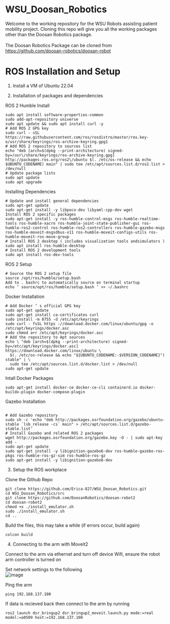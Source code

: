# WSU_Doosan_Robotics
Welcome to the working repository for the WSU Robots assisting patient mobility project. Cloning this repo will give you all the working packages other than the Doosan Robotics package.<br> <br>
The Doosan Robotics Package can be cloned from https://github.com/doosan-robotics/doosan-robot

# ROS Installation and Setup

1. Install a VM of Ubuntu 22.04

2. Installation of packages and dependencies

ROS 2 Humble Install
```
sudo apt install software-properties-common
sudo add-apt-repository universe
sudo apt update && sudo apt install curl -y
# Add ROS 2 GPG key
sudo curl - sSL https://raw.githubusercontent.com/ros/rosdistro/master/ros.key-o/usr/share/keyrings/ros-archive-keyring.gpg1
# Add ROS 2 repository to sources list
echo "deb [arch=$(dpkg --print-architecture) signed-by=/usr\/share/keyrings/ros-archive-keyring.gpg] http://packages.ros.org/ros2\/ubuntu $(. /etc/os-release && echo $UBUNTU_CODENAME) main" | sudo tee /etc/apt/sources.list.d/ros2.list > /dev/null
# Update package lists
sudo apt update
sudo apt upgrade
```
Installing Dependencies
```
# Update and install general dependencies
sudo apt-get update
sudo apt-get install -y libpoco-dev libyaml-cpp-dev wget
Install ROS 2 specific packages
sudo apt-get install -y ros-humble-control-msgs ros-humble-realtime-tools ros-humble-xacro ros-humble-joint-state-publisher-gui ros-humble-ros2-control ros-humble-ros2-controllers ros-humble-gazebo-msgs ros-humble-moveit-msgsdbus-x11 ros-humble-moveit-configs-utils ros-humble-moveit-ros-move-group
# Install ROS 2 desktop ( includes visualization tools andsimulators )
sudo apt install ros-humble-desktop
# Install ROS 2 development tools
sudo apt install ros-dev-tools
```
ROS 2 Setup
```
# Source the ROS 2 setup file
source /opt/ros/humble/setup.bash
Add to . bashrc to automatically source on terminal startup
echo ’ source/opt/ros/humble/setup.bash ’ >> ~/.bashrc
```
Docker Installation
```
# Add Docker ’ s official GPG key
sudo apt-get update
sudo apt-get install ca-certificates curl
sudo install -m 0755 -d /etc/apt/keyrings
sudo curl - fsSL https ://download.docker.com/linux/ubuntu/gpg -o /etc/apt/keyrings/docker.asc
sudo chmod a+r /etc/apt/keyrings/docker.asc
# Add the repository to Apt sources
echo \ "deb [arch=$(dpkg --print-architecture) signed-by=/etc/apt/keyrings/docker.asc] https://download.docker.com/linux/ubuntu \
  $(. /etc/os-release && echo "${UBUNTU_CODENAME:-$VERSION_CODENAME}") stable" | \
  sudo tee /etc/apt/sources.list.d/docker.list > /dev/null
sudo apt-get update
```
Intall Docker Packages
```
sudo apt-get install docker-ce docker-ce-cli containerd.io docker-buildx-plugin docker-compose-plugin
```
Gazebo Installation
```

# Add Gazebo repository
sudo sh -c 'echo "deb http://packages.osrfoundation.org/gazebo/ubuntu-stable `lsb_release -cs` main" > /etc/apt/sources.list.d/gazebo-stable.list'
# Install Gazebo and related ROS 2 packages
wget http://packages.osrfoundation.org/gazebo.key -O - | sudo apt-key add -
sudo apt-get update
sudo apt-get install -y libignition-gazebo6-dev ros-humble-gazebo-ros-pkgs ros-humble-ros-gz-sim ros-humble-ros-gz
sudo apt-get install -y libignition-gazebo6-dev
```
3. Setup the ROS workplace <br>

Clone the Github Repo
```
git clone https://github.com/Erica-827/WSU_Doosan_Robotics.git
cd WSU_Doosan_Robotics/src
git clone https://github.com/DoosanRobotics/doosan-robot2
cd doosan-robot2
chmod +x ./install_emulator.sh
sudo ./install_emulator.sh
cd ..
```
Build the files, this may take a while (if errors occur, build again)
```
colcon build
```
4. Connecting to the arm with Moveit2 <br>

Connect to the arm via ethernet and turn off device Wifi, ensure the robot arm controller is turned on <br>

Set network settings to the following <br>
![image](https://github.com/user-attachments/assets/6cbbfe9c-02d7-4631-a681-bb6f184074ca)


Ping the arm
```
ping 192.168.137.100
```

If data is recieved back then connect to the arm by running


```
ros2 launch dsr_bringup2 dsr_bringup2_moveit.launch.py mode:=real model:=a0509 host:=192.168.137.100
```



